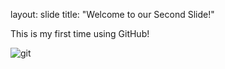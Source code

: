 layout: slide
title: "Welcome to our Second Slide!"

This is my first time using GitHub!

![git](https://user-images.githubusercontent.com/93926472/140762464-4c358f7b-b69f-448d-a6ce-4ac19106249e.png)
